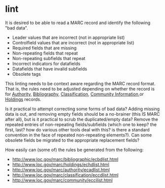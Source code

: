 # lint

It is desired to be able to read a MARC record and identify the following
"bad data".
 * Leader values that are incorrect (not in appropriate list)
 * Controlfield values that are incorrect (not in appropriate list)
 * Required fields that are missing
 * Non-repeating fields that repeat
 * Non-repeating subfields that repeat
 * Incorrect indicators for datafields
 * Datafields that have invalid subfields
 * Obsolete tags

This linting needs to be context aware regarding the MARC record format.
That is, the rules need to be adjusted depending on whether the record is
for [Authority](http://www.loc.gov/marc/authority/),
[Bibliography](http://www.loc.gov/marc/bibliographic/),
[Classification](http://www.loc.gov/marc/classification/),
[Community Information](http://www.loc.gov/marc/community/),or
[Holdings](http://www.loc.gov/marc/holdings/) records.

Is it practical to attempt correcting some forms of bad data? Adding
missing data is out, and removing empty fields should be a no-brainer
(this IS MARC after all), but is it practical to scrub the duplicated/empty
data? Remove the repeated entries of non-repeating fields/subfields
(which one to keep? the first, last? how do various other tools deal
with this? is there a standard convention in the face of repeated
non-repeating elements?). Can some obsolete fields be migrated to the
appropriate replacement fields?

How easily can (some of) the rules be generated from the following:
 * http://www.loc.gov/marc/bibliographic/ecbdlist.html
 * http://www.loc.gov/marc/holdings/echdlist.html
 * http://www.loc.gov/marc/authority/ecadlist.html
 * http://www.loc.gov/marc/classification/eccdlist.html
 * http://www.loc.gov/marc/community/eccilist.html
